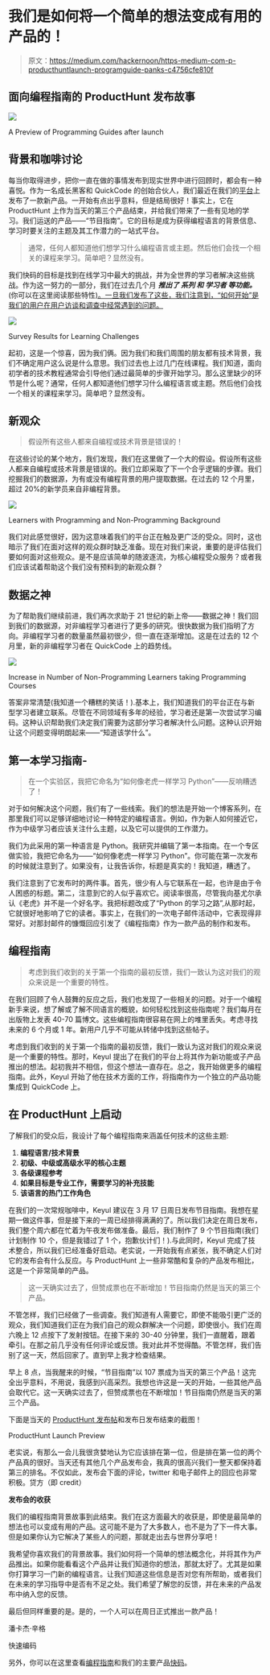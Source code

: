 # 我们是如何将一个简单的想法变成有用的产品的！

> 原文：<https://medium.com/hackernoon/https-medium-com-p-producthuntlaunch-programguide-panks-c4756cfe810f>

## 面向编程指南的 ProductHunt 发布故事

![](img/01ff066fce38fe733d4a8a30122f2dbe.png)

A Preview of Programming Guides after launch

## 背景和咖啡讨论

每当你取得进步，把你一直在做的事情发布到现实世界中进行回顾时，都会有一种喜悦。作为一名成长黑客和 QuickCode 的创始合伙人，我们最近在我们的[平台](http://utm_source=mediumPub&utm_medium=social&utm_campaign=HackerNoonPub&utm_term=PHStory_Panks)上发布了一款新产品。一开始有点出乎意料，但是结局很好！事实上，它在 ProductHunt 上作为当天的第三个产品结束，并给我们带来了一些有见地的学习。我们运送的产品——“节目指南”。它的目标是成为获得编程语言的背景信息、学习时要关注的主题及其工作潜力的一站式平台。

> 通常，任何人都知道他们想学习什么编程语言或主题。然后他们会找一个相关的课程来学习。简单吧？显然没有。

我们快码的目标是找到在线学习中最大的挑战，并为全世界的学习者解决这些挑战。作为这一努力的一部分，我们在过去几个月 ***推出了 ***系列*** 和 ***学习者*** 等功能。*** (你可以在这里阅读那些特性[)。一旦我们发布了这些，我们注意到，“如何开始”是我们的用户在用户访谈和调查中经常遇到的问题。](/quick-code/heres-what-s-happening-in-the-publication-you-love-7f31d0d9335a)

![](img/2cc044f4c97f0c68ca4fa3e73d2dc26a.png)

Survey Results for Learning Challenges

起初，这是一个惊喜，因为我们俩。因为我们和我们周围的朋友都有技术背景，我们不确定用户这么说是什么意思。我们过去也上过几门在线课程。我们知道，面向初学者的技术教程通常会引导他们通过最简单的步骤开始学习。那么这里缺少的环节是什么呢？通常，任何人都知道他们想学习什么编程语言或主题。然后他们会找一个相关的课程来学习。简单吧？显然没有。

## 新观众

> 假设所有这些人都来自编程或技术背景是错误的！

在这些讨论的某个地方，我们发现，我们在这里做了一个大的假设。假设所有这些人都来自编程或技术背景是错误的。我们立即采取了下一个合乎逻辑的步骤。我们挖掘我们的数据源，为有或没有编程背景的用户提取数据。在过去的 12 个月里，超过 20%的新学员来自非编程背景。

![](img/7086e817abcfdb5158f9d07af213a08b.png)

Learners with Programming and Non-Programming Background

我们对此感觉很好，因为这意味着我们的平台正在触及更广泛的受众。同时，这也暗示了我们在面对这样的观众群时缺乏准备。现在对我们来说，重要的是评估我们要如何面对这些观众。是不是应该简单的随波逐流，为核心编程受众服务？或者我们应该试着帮助这个我们没有预料到的新观众群？

## 数据之神

为了帮助我们继续前进，我们再次求助于 21 世纪的新上帝——数据之神！我们回到我们的数据源，对非编程学习者进行了更多的研究。很快数据为我们指明了方向。非编程学习者的数量虽然最初很少，但一直在逐渐增加。这是在过去的 12 个月里，新的非编程学习者在 QuickCode 上的趋势线。

![](img/127bef46b1d95027563e475c01b5802e.png)

Increase in Number of Non-Programming Learners taking Programming Courses

答案非常清楚(我知道一个糟糕的笑话！).基本上，我们知道我们的平台正在与新型学习者建立联系。尽管在不同领域有多年的经验，学习者还是第一次尝试学习编码。这种认识帮助我们决定我们需要为这部分学习者解决什么问题。这种认识开始让这个问题变得明朗起来——“知道该学什么”。

## 第一本学习指南-

> 在一个实验区，我把它命名为“如何像老虎一样学习 Python”——反响糟透了！

对于如何解决这个问题，我们有了一些线索。我们的想法是开始一个博客系列，在那里我们可以足够详细地讨论一种特定的编程语言。例如，作为新人如何接近它，作为中级学习者应该关注什么主题，以及它可以提供的工作潜力。

我们为此采用的第一种语言是 Python。我研究并编辑了第一本指南。在一个专区做实验，我把它命名为——“如何像老虎一样学习 Python”。你可能在第一次发布的时候就注意到了。如果没有，让我告诉你，标题是真实的！我知道，糟透了。

我们注意到了它发布时的两件事。首先，很少有人与它联系在一起，也许是由于令人困惑的标题。第二，注意到它的人似乎喜欢它。阅读率很高，尽管我向基尤尔承认《老虎》并不是一个好名字。我把标题改成了“Python 的学习之路”,从那时起，它就很好地影响了它的读者。事实上，在我们的一次电子邮件活动中，它表现得非常好。对那封邮件的慷慨回应引发了《编程指南》作为一款产品的制作和发布。

## 编程指南

> 考虑到我们收到的关于第一个指南的最初反馈，我们一致认为这对我们的观众来说是一个重要的特性。

在我们回顾了令人鼓舞的反应之后，我们也发现了一些相关的问题。对于一个编程新手来说，想了解或了解不同语言的概貌，如何轻松找到这些指南呢？我们每月在出版物上发表 40-70 篇博文。这些编程指南很容易在网上的堆里丢失。考虑寻找未来的 6 个月或 1 年。新用户几乎不可能从转储中找到这些帖子。

考虑到我们收到的关于第一个指南的最初反馈，我们一致认为这对我们的观众来说是一个重要的特性。那时，Keyul 提出了在我们的平台上将其作为新功能或子产品推出的想法。起初我并不相信，但这个想法一直存在。总之，我开始做更多的编程指南。此外，Keyul 开始了他在技术方面的工作，将指南作为一个独立的产品功能集成到 QuickCode 上。

## 在 ProductHunt 上启动

了解我们的受众后，我设计了每个编程指南来涵盖任何技术的这些主题:

1.  **编程语言/技术背景**
2.  **初级、中级或高级水平的核心主题**
3.  **各级课程参考**
4.  **如果目标是专业工作，需要学习的补充技能**
5.  **该语言的热门工作角色**

在我们的一次常规咖啡中，Keyul 建议在 3 月 17 日周日发布节目指南。我想在星期一做这件事，但是接下来的一周已经排得满满的了。所以我们决定在周日发布，我们整个周六都在忙着为午夜发布做准备。最后，我们制作了 9 个节目指南(我们计划制作 10 个，但是我错过了 1 个，抱歉伙计们！).与此同时，Keyul 完成了技术整合，所以我们已经准备好启动。老实说，一开始我有点紧张，我不确定人们对它的发布会有什么反应。与 ProductHunt 上一些非常酷和复杂的产品发布相比，这是一个非常简单的产品。

> 这一天确实过去了，但赞成票也在不断增加！节目指南仍然是当天的第三个产品。

不管怎样，我们已经做了一些调查。我们知道有人需要它，即使不能吸引更广泛的观众，我们知道我们正在为我们自己的观众群解决一个问题，即使很小。我们在周六晚上 12 点按下了发射按钮。在接下来的 30-40 分钟里，我们一直醒着，跟着牵引。在那之前几乎没有任何评论或反馈。我对此并不觉得酷。不管怎样，我们告别了这一天，然后回家了。直到早上我才检查结果。

早上 8 点，当我醒来的时候，“节目指南”以 107 票成为当天的第三个产品！这完全出乎意料，不用说，我感到兴高采烈。我想也许这是一天的开始，一些其他产品会取代它。这一天确实过去了，但赞成票也在不断增加！节目指南仍然是当天的第三个产品。

下面是当天的 [ProductHunt 发布帖](https://www.producthunt.com/posts/programming-guides)和发布日发布结束的截图！

ProductHunt Launch Preview

老实说，有那么一会儿我很贪婪地认为它应该排在第一位，但是排在第一位的两个产品真的很好。当天还有其他几个产品发布会，我真的很高兴我们一整天都保持着第三的排名。不仅如此，发布会下面的评论，twitter 和电子邮件上的回应也非常积极。贷方（即 credit）

**发布会的收获**

我们的编程指南背景故事到此结束。我们在这方面最大的收获是，即使是最简单的想法也可以变成有用的产品。这可能不是为了大多数人，也不是为了下一件大事。但是如果你认为它解决了某些人的问题，那就走出去与世界分享吧！

我希望你喜欢我们的背景故事。我们如何将一个简单的想法概念化，并将其作为产品推出。如果你能看看这个产品并让我们知道你的想法，那就太好了。尤其是如果你打算学习一门新的编程语言。让我们知道这些信息是否对您有所帮助，或者我们在未来的学习指导中是否有不足之处。我们希望了解您的反馈，并在未来的产品发布中纳入您的反馈。

最后但同样重要的是。是的，一个人可以在周日正式推出一款产品！

潘卡杰·辛格

快速编码

另外，你可以在这里查看[编程指南](http://www.quickcode.co/learning-guide?utm_source=mediumPub&utm_medium=social&utm_campaign=HackerNoonPub&utm_term=PHStory_Panks)和我们的主要产品[快码](http://www.quickcode.co/?utm_source=mediumPub&utm_medium=social&utm_campaign=HackerNoonPub&utm_term=PHStory_Panks)。